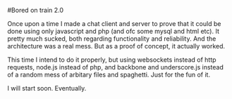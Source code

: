 #Bored on train 2.0

Once upon a time I made a chat client and server to prove that it could be done
using only javascript and php (and ofc some mysql and html etc). It pretty
much sucked, both regarding functionality and reliability. And the architecture
was a real mess. But as a proof of concept, it actually worked. 

This time I intend to do it properly, but using websockets instead of http
requests, node.js instead of php, and backbone and underscore.js instead of a 
random mess of arbitary files and spaghetti. Just for the fun of it.

I will start soon. Eventually.